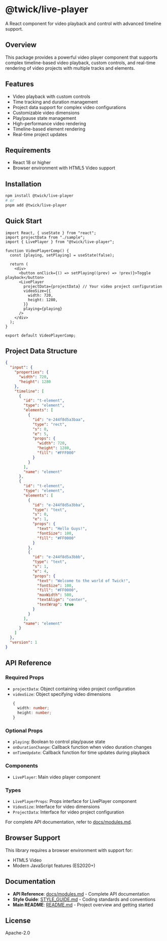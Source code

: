 # @twick/live-player

A React component for video playback and control with advanced timeline support.

## Overview

This package provides a powerful video player component that supports complex timeline-based video playback, custom controls, and real-time rendering of video projects with multiple tracks and elements.

## Features

- Video playback with custom controls
- Time tracking and duration management
- Project data support for complex video configurations
- Customizable video dimensions
- Play/pause state management
- High-performance video rendering
- Timeline-based element rendering
- Real-time project updates

## Requirements

- React 18 or higher
- Browser environment with HTML5 Video support

## Installation

```bash
npm install @twick/live-player
# or
pnpm add @twick/live-player
```

## Quick Start

```tsx
import React, { useState } from "react";
import projectData from "./sample";
import { LivePlayer } from "@twick/live-player";

function VideoPlayerComp() {
  const [playing, setPlaying] = useState(false);

  return (
    <div>
      <button onClick={() => setPlaying((prev) => !prev)}>Toggle playback</button>
      <LivePlayer
        projectData={projectData} // Your video project configuration
        videoSize={{
          width: 720,
          height: 1280,
        }}
        playing={playing}
      />
    </div>
  );
}

export default VideoPlayerComp;
```

## Project Data Structure

```json
{
  "input": {
    "properties": {
      "width": 720,
      "height": 1280
    },
    "timeline": [
      {
        "id": "t-element",
        "type": "element",
        "elements": [
          {
            "id": "e-244f8d5a3baa",
            "type": "rect",
            "s": 0,
            "e": 5,
            "props": {
              "width": 720,
              "height": 1280,
              "fill": "#FFF000"
            }
          }
        ],
        "name": "element"
      },
      {
        "id": "t-element",
        "type": "element",
        "elements": [
          {
            "id": "e-244f8d5a3bba",
            "type": "text",
            "s": 0,
            "e": 1,
            "props": {
              "text": "Hello Guys!",
              "fontSize": 100,
              "fill": "#FF0000"
            }
          },
          {
            "id": "e-244f8d5a3bbb",
            "type": "text",
            "s": 1,
            "e": 4,
            "props": {
              "text": "Welcome to the world of Twick!",
              "fontSize": 100,
              "fill": "#FF0000",
              "maxWidth": 500,
              "textAlign": "center",
              "textWrap": true
            }
          }
        ],
        "name": "element"
      }
    ]
  },
  "version": 1
}
```

## API Reference

### Required Props

- `projectData`: Object containing video project configuration
- `videoSize`: Object specifying video dimensions
  ```typescript
  {
    width: number;
    height: number;
  }
  ```

### Optional Props

- `playing`: Boolean to control play/pause state
- `onDurationChange`: Callback function when video duration changes
- `onTimeUpdate`: Callback function for time updates during playback

### Components

- `LivePlayer`: Main video player component

### Types

- `LivePlayerProps`: Props interface for LivePlayer component
- `VideoSize`: Interface for video dimensions
- `ProjectData`: Interface for video project configuration

For complete API documentation, refer to [docs/modules.md](../../docs/modules.md).

## Browser Support

This library requires a browser environment with support for:
- HTML5 Video
- Modern JavaScript features (ES2020+)

## Documentation

- **API Reference**: [docs/modules.md](../../docs/modules.md) - Complete API documentation
- **Style Guide**: [STYLE_GUIDE.md](../../STYLE_GUIDE.md) - Coding standards and conventions
- **Main README**: [README.md](../../README.md) - Project overview and getting started

## License

Apache-2.0 